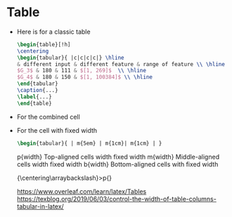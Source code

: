 # Table

* Here is for a classic table

    ```Latex
    \begin{table}[!h]
    \centering
    \begin{tabular}{ |c|c|c|c|} \hline
    & different input & different feature & range of feature \\ \hline
    $G_3$ & 180 & 111 & $[1, 269]$  \\ \hline
    $G_4$ & 180 & 150 & $[1, 100384]$ \\ \hline
    \end{tabular}
    \caption{...}
    \label{...}
    \end{table}
    ```

* For the combined cell

* For the cell with fixed width

    ```latex
    \begin{tabular}{ | m{5em} | m{1cm}| m{1cm} | } 
    ```

    p{width}	Top-aligned cells width fixed width
    m{width}	Middle-aligned cells width fixed width
    b{width}	Bottom-aligned cells with fixed width

    {\centering\arraybackslash}>p{}

    https://www.overleaf.com/learn/latex/Tables
    https://texblog.org/2019/06/03/control-the-width-of-table-columns-tabular-in-latex/
